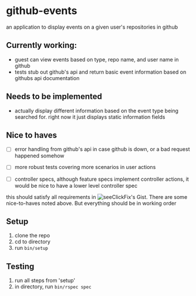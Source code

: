 # github-events
an application to display events on a given user's repositories in github

## Currently working:
- guest can view events based on type, repo name, and user name in github
- tests stub out github's api and return basic event information based on
  githubs api documentation

## Needs to be implemented
- actually display different information based on the event type being searched
  for. right now it just displays static information fields

## Nice to haves
- [ ] error handling from github's api in case github is down, or a bad request
  happened somehow
- [ ] more robust tests covering more scenarios in user actions
- [ ] controller specs, although feature specs implement controller actions, it
  would be nice to have a lower level controller spec


this should satisfy all requirements in ![seeClickFix's
Gist](https://gist.github.com/gwright/d4a73db35147e5de5553fea7fe03ab11). There
are some nice-to-haves noted above. But everything should be in working order

## Setup
1. clone the repo
2. cd to directory
3. run `bin/setup`

## Testing
1. run all steps from 'setup'
2. in directory, run `bin/rspec spec`
